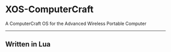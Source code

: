 # XOS-ComputerCraft
A ComputerCraft OS for the Advanced Wireless Portable Computer

-------------------------

## Written in Lua
